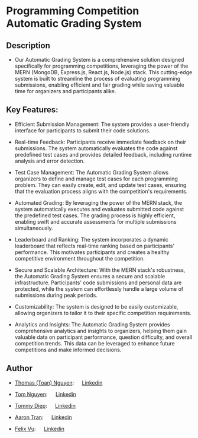 # **Programming Competition Automatic Grading System**
## **Description**
- Our Automatic Grading System is a comprehensive solution designed specifically for programming competitions, leveraging the power of the MERN (MongoDB, Express.js, React.js, Node.js) stack. This cutting-edge system is built to streamline the process of evaluating programming submissions, enabling efficient and fair grading while saving valuable time for organizers and participants alike.

## **Key Features:**
- Efficient Submission Management: The system provides a user-friendly interface for participants to submit their code solutions. 

-  Real-time Feedback: Participants receive immediate feedback on their submissions.  The system automatically evaluates the code against predefined test cases and provides detailed feedback, including runtime analysis and error detection.

- Test Case Management: The Automatic Grading System allows organizers to define and manage test cases for each programming problem. They can easily create, edit, and update test cases, ensuring that the evaluation process aligns with the competition's requirements.

- Automated Grading: By leveraging the power of the MERN stack, the system automatically executes and evaluates submitted code against the predefined test cases. The grading process is highly efficient, enabling swift and accurate assessments for multiple submissions simultaneously.

- Leaderboard and Ranking: The system incorporates a dynamic leaderboard that reflects real-time ranking based on participants' performance. This motivates participants and creates a healthy competitive environment throughout the competition.

- Secure and Scalable Architecture: With the MERN stack's robustness, the Automatic Grading System ensures a secure and scalable infrastructure. Participants' code submissions and personal data are protected, while the system can effortlessly handle a large volume of submissions during peak periods.

- Customizability: The system is designed to be easily customizable, allowing organizers to tailor it to their specific competition requirements.

- Analytics and Insights: The Automatic Grading System provides comprehensive  analytics and insights to organizers, helping them gain valuable data on participant performance, question difficulty, and overall competition trends. This data can be leveraged to enhance future competitions and make informed decisions.

## **Author**
- [Thomas (Toan) Nguyen](https://github.com/Engity): &emsp; [Linkedin](https://www.linkedin.com/in/thomas-nguyen-cs)

- [Tom Nguyen](https://github.com/Hieu27nguyen): &emsp; [Linkedin]()

- [Tommy Diep](https://github.com/kokinh11): &emsp; [Linkedin]()

- [Aaron Tran](https://github.com/aaront99): &emsp; [Linkedin]()

- [Felix Vu](https://github.com/mivu4392): &emsp; [Linkedin]()


